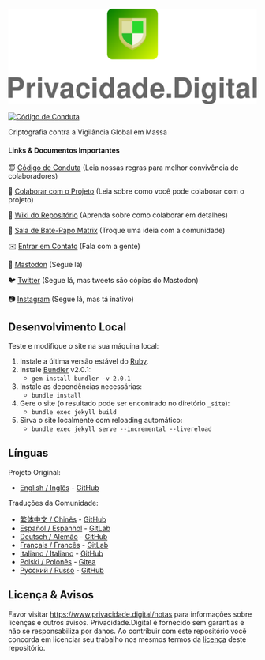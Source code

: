 [![Privacidade.Digital](https://github.com/PrivacidadeDigital/privacidade.digital/blob/master/assets/img/svg/layout/brand/vertical-light.svg)](https://www.privacidade.digital/)

[![Código de Conduta](https://img.shields.io/badge/Contributor%20Covenant-v1.4%20adotado-ff69b4.svg)](CODE_OF_CONDUCT.md)

Criptografia contra a Vigilância Global em Massa

#### Links & Documentos Importantes

:innocent: [Código de Conduta](CODE_OF_CONDUCT.md) (Leia nossas regras para melhor convivência de colaboradores)

:muscle: [Colaborar com o Projeto](CONTRIBUTING.md) (Leia sobre como você pode colaborar com o projeto)

:book: [Wiki do Repositório](https://github.com/PrivacidadeDigital/privacidade.digital/wiki) (Aprenda sobre como colaborar em detalhes)

:speech_balloon: [Sala de Bate-Papo Matrix](https://matrix.to/#/#privacidade.digital-geral:matrix.org) (Troque uma ideia com a comunidade)

:envelope: [Entrar em Contato](https://www.privacidade.digital/sobre/#contato) (Fala com a gente)

:elephant: [Mastodon](https://mastodon.social/@PrivacidadeJa) (Segue lá)

:bird: [Twitter](https://twitter.com/PrivacidadeJa) (Segue lá, mas tweets são cópias do Mastodon)

:camera: [Instagram](https://www.instagram.com/privacidade.digital) (Segue lá, mas tá inativo)

## Desenvolvimento Local

Teste e modifique o site na sua máquina local:

1. Instale a última versão estável do [Ruby](https://www.ruby-lang.org/pt/documentation/installation/).
1. Instale [Bundler](https://bundler.io/) v2.0.1:
    * `gem install bundler -v 2.0.1`
1. Instale as dependências necessárias:
    * `bundle install`
1. Gere o site (o resultado pode ser encontrado no diretório `_site`):
    * `bundle exec jekyll build`
1. Sirva o site localmente com reloading automático:
    * `bundle exec jekyll serve --incremental --livereload`

## Línguas

Projeto Original:

- [English / Inglês](https://www.privacytools.io) - [GitHub](https://github.com/privacytoolsIO/privacytools.io)

Traduções da Comunidade:

- [繁体中文 / Chinês](https://privacytools.twngo.xyz/) - [GitHub](https://github.com/twngo/privacytools-zh)
- [Español / Espanhol](https://victorhck.gitlab.io/privacytools-es/) - [GitLab](https://gitlab.com/victorhck/privacytools-es)
- [Deutsch / Alemão](https://privacytools.it-sec.rocks/) - [GitHub](https://github.com/Anon215/privacytools.it-sec.rocks)
- [Français / Francês](https://privacytools.dreads-unlock.fr/) - [GitLab](https://gitlab.com/Booteille/privacytools)
- [Italiano / Italiano](https://privacytools-it.github.io/) - [GitHub](https://github.com/privacytools-it/privacytools-it.github.io)
- [Polski / Polonês](https://pl.privacytools.io) - [Gitea](https://git.privacytools.io/pl-privacytoolsIO/pl.privacytools.io)
- [Русский / Russo](https://privacytools.ru) - [GitHub](https://github.com/c0rdis/privacytools.ru)

## Licença & Avisos

Favor visitar https://www.privacidade.digital/notas para informações sobre licenças e outros avisos. Privacidade.Digital é fornecido sem garantias e não se responsabiliza por danos. Ao contribuir com este repositório você concorda em licenciar seu trabalho nos mesmos termos da [licença](https://github.com/PrivacidadeDigital/Privacidade.Digital/blob/master/LICENSE.txt) deste repositório.
